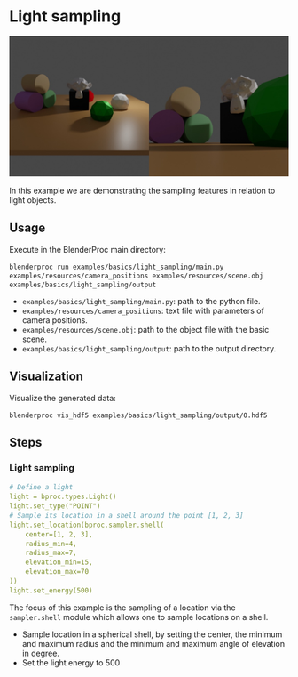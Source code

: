 # Light sampling

![](../../../images/light_sampling_rendering.jpg)

In this example we are demonstrating the sampling features in relation to light objects.

## Usage

Execute in the BlenderProc main directory:

```
blenderproc run examples/basics/light_sampling/main.py examples/resources/camera_positions examples/resources/scene.obj examples/basics/light_sampling/output
```

* `examples/basics/light_sampling/main.py`: path to the python file.
* `examples/resources/camera_positions`: text file with parameters of camera positions.
* `examples/resources/scene.obj`: path to the object file with the basic scene.
* `examples/basics/light_sampling/output`: path to the output directory.

## Visualization

Visualize the generated data:

```
blenderproc vis_hdf5 examples/basics/light_sampling/output/0.hdf5
```

## Steps

### Light sampling

```yaml
# Define a light
light = bproc.types.Light()
light.set_type("POINT")
# Sample its location in a shell around the point [1, 2, 3]
light.set_location(bproc.sampler.shell(
    center=[1, 2, 3],
    radius_min=4,
    radius_max=7,
    elevation_min=15,
    elevation_max=70
))
light.set_energy(500)
```

The focus of this example is the sampling of a location via the `sampler.shell` module which allows one to sample locations on a shell.

* Sample location in a spherical shell, by setting the center, the minimum and maximum radius and the minimum and maximum angle of elevation in degree.
* Set the light energy to 500
